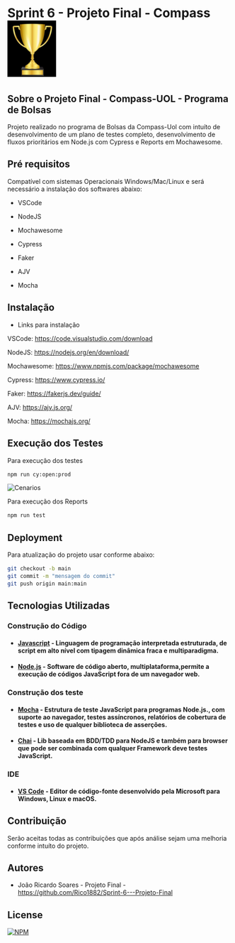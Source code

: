 # Sprint 6 - Projeto Final - Compass <img src= "https://github.com/Rico1882/assets/blob/main/imagens/trofeu.jpg" Alt="trofeu" width="110px" />

## Sobre o Projeto Final - Compass-UOL - Programa de Bolsas

Projeto realizado no programa de Bolsas da Compass-Uol com intuíto de desenvolvimento de um plano de testes completo, desenvolvimento de fluxos prioritários em Node.js com Cypress e Reports em Mochawesome.

## Pré requisitos

Compatível com sistemas Operacionais Windows/Mac/Linux e será necessário a instalação dos softwares abaixo:

+ VSCode

+ NodeJS

+ Mochawesome

+ Cypress

+ Faker

+ AJV

+ Mocha

## Instalação

+ Links para instalação

VSCode: https://code.visualstudio.com/download

NodeJS: https://nodejs.org/en/download/

Mochawesome: https://www.npmjs.com/package/mochawesome

Cypress: https://www.cypress.io/

Faker: https://fakerjs.dev/guide/ 

AJV: https://ajv.js.org/

Mocha: https://mochajs.org/

## Execução dos Testes

Para execução dos testes
```bash
npm run cy:open:prod
```
<img src="https://user-images.githubusercontent.com/98894124/191385880-e80c6804-332c-445b-9f5a-8b207fce0f19.jpg" alt="Cenarios" width="350px" /> 

Para execução dos Reports
```bash
npm run test 
```

## Deployment

Para atualização do projeto usar conforme abaixo:

```bash
git checkout -b main
git commit -m "mensagem do commit"
git push origin main:main
```

## **Tecnologias Utilizadas**

### **Construção do Código**

+ ####  <u>Javascript</u> - Linguagem de programação interpretada estruturada, de script em alto nível com tipagem dinâmica fraca e multiparadigma.
+ ####  <u>Node.js</u> - Software de código aberto, multiplataforma,permite a execução de códigos JavaScript fora de um navegador web.



### **Construção dos teste**

+ #### <u>Mocha</u> - Estrutura de teste JavaScript para programas Node.js., com suporte ao navegador, testes assíncronos, relatórios de cobertura de testes e uso de qualquer biblioteca de asserções.
+ #### <u>Chai</u> - Lib baseada em BDD/TDD para NodeJS e também para browser que pode ser combinada com qualquer Framework deve testes JavaScript.

### **IDE**

+ #### **<u>VS Code</u>** - Editor de código-fonte desenvolvido pela Microsoft para Windows, Linux e macOS.

## Contribuição

Serão aceitas todas as contribuições que após análise sejam uma melhoria conforme intuíto do projeto.

## Autores

+ João Ricardo Soares - Projeto Final - https://github.com/Rico1882/Sprint-6---Projeto-Final

## License

[![NPM](https://img.shields.io/apm/l/react)](https://github.com/Rico1882/LogicalForest_-Joao_Ricardo_Soares-_Compass/blob/Develop/license)


